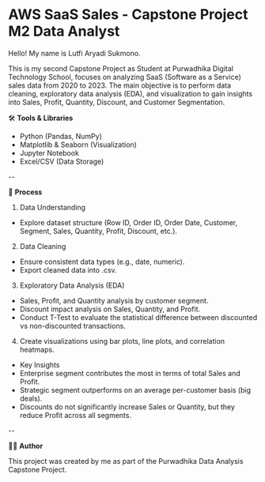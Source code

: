 # AWS SaaS Sales - Capstone Project M2 Data Analyst
Hello! My name is Lutfi Aryadi Sukmono.

This is my second Capstone Project as Student at Purwadhika Digital Technology School, focuses on analyzing SaaS (Software as a Service) sales data from 2020 to 2023.
The main objective is to perform data cleaning, exploratory data analysis (EDA), and visualization to gain insights into Sales, Profit, Quantity, Discount, and Customer Segmentation.

🛠️ **Tools & Libraries**
- Python (Pandas, NumPy)
- Matplotlib & Seaborn (Visualization)
- Jupyter Notebook
- Excel/CSV (Data Storage)

--

🔑 **Process**

1. Data Understanding
- Explore dataset structure (Row ID, Order ID, Order Date, Customer, Segment, Sales, Quantity, Profit, Discount, etc.).
2. Data Cleaning
- Ensure consistent data types (e.g., date, numeric).
- Export cleaned data into .csv.
3. Exploratory Data Analysis (EDA)
- Sales, Profit, and Quantity analysis by customer segment.
- Discount impact analysis on Sales, Quantity, and Profit.
- Conduct T-Test to evaluate the statistical difference between discounted vs non-discounted transactions.
4. Create visualizations using bar plots, line plots, and correlation heatmaps.
- Key Insights
- Enterprise segment contributes the most in terms of total Sales and Profit.
- Strategic segment outperforms on an average per-customer basis (big deals).
- Discounts do not significantly increase Sales or Quantity, but they reduce Profit across all segments.

--

👨‍💻 **Author**

This project was created by me as part of the Purwadhika Data Analysis Capstone Project.
